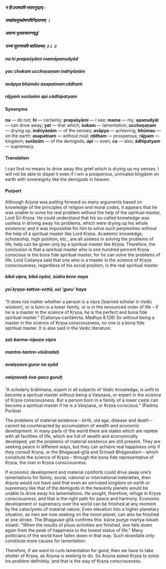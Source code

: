 ##### न हि प्रपश्यामि ममापनुद्याद् -
##### यच्छोकमुच्छोषणमिन्द्रियाणाम् ।
##### अवाप्य भूभावसपत्नमृद्धं
##### राज्यं सुराणामपि चाधिपत्यम् ॥ ८ ॥

##### na hi prapaśyāmi mamāpanudyād
##### yac chokam ucchoṣaṇam indriyāṇām
##### avāpya bhūmāv asapatnam ṛddhaṁ
##### rājyaṁ surāṇām api cādhipatyam

#### Synonyms

**na** — do not; **hi** — certainly; **prapaśyāmi** — I see; **mama** — my; **apanudyāt** — can drive away; **yat** — that which; **śokam** — lamentation; **ucchoṣaṇam** — drying up; **indriyāṇām** — of the senses; **avāpya** — achieving; **bhūmau** — on the earth; **asapatnam** — without rival; **ṛddham** — prosperous; **rājyam** — kingdom; **surāṇām** — of the demigods; **api** — even; **ca** — also; **ādhipatyam** — supremacy.

#### Translation

I can find no means to drive away this grief which is drying up my senses. I will not be able to dispel it even if I win a prosperous, unrivaled kingdom on earth with sovereignty like the demigods in heaven.

#### Purport

Although Arjuna was putting forward so many arguments based on knowledge of the principles of religion and moral codes, it appears that he was unable to solve his real problem without the help of the spiritual master, Lord Śrī Kṛṣṇa. He could understand that his so-called knowledge was useless in driving away his problems, which were drying up his whole existence; and it was impossible for him to solve such perplexities without the help of a spiritual master like Lord Kṛṣṇa. Academic knowledge, scholarship, high position, etc., are all useless in solving the problems of life; help can be given only by a spiritual master like Kṛṣṇa. Therefore, the conclusion is that a spiritual master who is one hundred percent Kṛṣṇa conscious is the bona fide spiritual master, for he can solve the problems of life. Lord Caitanya said that one who is a master in the science of Kṛṣṇa consciousness, regardless of his social position, is the real spiritual master.

##### kibā vipra, kibā nyāsī, śūdra kene naya
##### yei kṛṣṇa-tattva-vettā, sei ‘guru’ haya

“It does not matter whether a person is a vipra [learned scholar in Vedic wisdom], or is born in a lower family, or is in the renounced order of life – if he is a master in the science of Kṛṣṇa, he is the perfect and bona fide spiritual master.” (Caitanya-caritāmṛta, Madhya 8.128) So without being a master in the science of Kṛṣṇa consciousness, no one is a bona fide spiritual master. It is also said in the Vedic literature:

##### ṣaṭ-karma-nipuṇo vipro
##### mantra-tantra-viśāradaḥ
##### avaiṣṇavo gurur na syād
##### vaiṣṇavaḥ śva-paco guruḥ

“A scholarly brāhmaṇa, expert in all subjects of Vedic knowledge, is unfit to become a spiritual master without being a Vaiṣṇava, or expert in the science of Kṛṣṇa consciousness. But a person born in a family of a lower caste can become a spiritual master if he is a Vaiṣṇava, or Kṛṣṇa conscious.” (Padma Purāṇa)

The problems of material existence – birth, old age, disease and death – cannot be counteracted by accumulation of wealth and economic development. In many parts of the world there are states which are replete with all facilities of life, which are full of wealth and economically developed, yet the problems of material existence are still present. They are seeking peace in different ways, but they can achieve real happiness only if they consult Kṛṣṇa, or the Bhagavad-gītā and Śrīmad-Bhāgavatam – which constitute the science of Kṛṣṇa – through the bona fide representative of Kṛṣṇa, the man in Kṛṣṇa consciousness.

If economic development and material comforts could drive away one’s lamentations for family, social, national or international inebrieties, then Arjuna would not have said that even an unrivaled kingdom on earth or supremacy like that of the demigods in the heavenly planets would be unable to drive away his lamentations. He sought, therefore, refuge in Kṛṣṇa consciousness, and that is the right path for peace and harmony. Economic development or supremacy over the world can be finished at any moment by the cataclysms of material nature. Even elevation into a higher planetary situation, as men are now seeking on the moon planet, can also be finished at one stroke. The Bhagavad-gītā confirms this: kṣīṇe puṇye martya-lokaṁ viśanti. “When the results of pious activities are finished, one falls down again from the peak of happiness to the lowest status of life.” Many politicians of the world have fallen down in that way. Such downfalls only constitute more causes for lamentation.

Therefore, if we want to curb lamentation for good, then we have to take shelter of Kṛṣṇa, as Arjuna is seeking to do. So Arjuna asked Kṛṣṇa to solve his problem definitely, and that is the way of Kṛṣṇa consciousness.